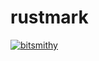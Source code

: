 rustmark
========

[![bitsmithy](https://circleci.com/gh/bitsmithy/rustmark.svg?style=shield)](https://app.circleci.com/pipelines/github/bitsmithy/rustmark)
